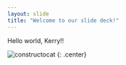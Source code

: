 ```yaml
---
layout: slide
title: "Welcome to our slide deck!"
---
```


Hello world, Kerry!!

![constructocat](https://octodex.github.com/images/constructocat2.jpg)
{: .center}

